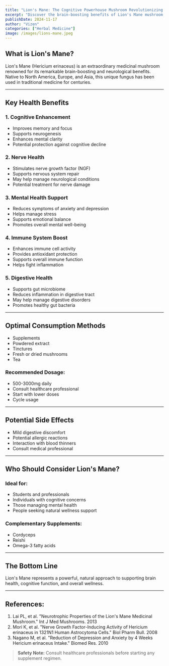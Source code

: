 ```yaml
---
title: "Lion's Mane: The Cognitive Powerhouse Mushroom Revolutionizing Brain Health"
excerpt: "Discover the brain-boosting benefits of Lion's Mane mushroom, a natural remedy for cognitive enhancement, nerve health, and overall wellness."
publishDate: 2024-11-17
author: "Vizen"
categories: ["Herbal Medicine"]
image: /images/lions-mane.jpeg
---
```


## What is Lion's Mane?

Lion's Mane (Hericium erinaceus) is an extraordinary medicinal mushroom renowned for its remarkable brain-boosting and neurological benefits. Native to North America, Europe, and Asia, this unique fungus has been used in traditional medicine for centuries.

---

## Key Health Benefits

### 1. Cognitive Enhancement
- Improves memory and focus  
- Supports neurogenesis  
- Enhances mental clarity  
- Potential protection against cognitive decline  

### 2. Nerve Health
- Stimulates nerve growth factor (NGF)  
- Supports nervous system repair  
- May help manage neurological conditions  
- Potential treatment for nerve damage  

### 3. Mental Health Support
- Reduces symptoms of anxiety and depression  
- Helps manage stress  
- Supports emotional balance  
- Promotes overall mental well-being  

### 4. Immune System Boost
- Enhances immune cell activity  
- Provides antioxidant protection  
- Supports overall immune function  
- Helps fight inflammation  

### 5. Digestive Health
- Supports gut microbiome  
- Reduces inflammation in digestive tract  
- May help manage digestive disorders  
- Promotes healthy gut bacteria  

---

## Optimal Consumption Methods

- Supplements  
- Powdered extract  
- Tinctures  
- Fresh or dried mushrooms  
- Tea  

### Recommended Dosage:
- 500-3000mg daily  
- Consult healthcare professional  
- Start with lower doses  
- Cycle usage  

---

## Potential Side Effects

- Mild digestive discomfort  
- Potential allergic reactions  
- Interaction with blood thinners  
- Consult medical professional  

---

## Who Should Consider Lion's Mane?

### Ideal for:
- Students and professionals  
- Individuals with cognitive concerns  
- Those managing mental health  
- People seeking natural wellness support  

### Complementary Supplements:
- Cordyceps  
- Reishi  
- Omega-3 fatty acids  

---

## The Bottom Line

Lion's Mane represents a powerful, natural approach to supporting brain health, cognitive function, and overall wellness.

---

## References:

1. Lai PL, et al. "Neurotrophic Properties of the Lion's Mane Medicinal Mushroom." Int J Med Mushrooms. 2013  
2. Mori K, et al. "Nerve Growth Factor-Inducing Activity of Hericium erinaceus in 1321N1 Human Astrocytoma Cells." Biol Pharm Bull. 2008  
3. Nagano M, et al. "Reduction of Depression and Anxiety by 4 Weeks Hericium erinaceus Intake." Biomed Res. 2010  

> **Safety Note:** Consult healthcare professionals before starting any supplement regimen.
